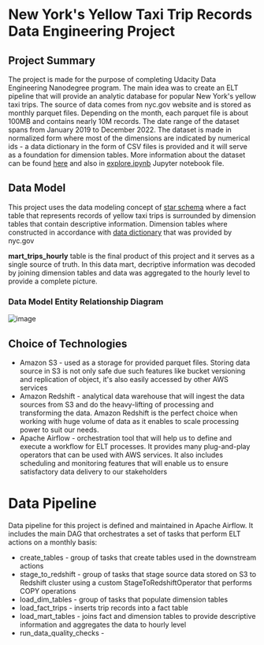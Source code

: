 # New York's Yellow Taxi Trip Records Data Engineering Project

## Project Summary
The project is made for the purpose of completing Udacity Data Engineering Nanodegree program. The main idea was to create an ELT pipeline that will provide an analytic database for popular New York's yellow taxi trips. The source of data comes from nyc.gov website and is stored as monthly parquet files. Depending on the month, each parquet file is about 100MB and contains nearly 10M records. The date range of the dataset spans from January 2019 to December 2022. The dataset is made in normalized form where most of the dimensions are indicated by numerical ids - a data dictionary in the form of CSV files is provided and it will serve as a foundation for dimension tables. More information about the dataset can be found [here](https://www.nyc.gov/site/tlc/about/tlc-trip-record-data.page) and also in [explore.ipynb](https://github.com/adrian-pasek-prv/capstone-project-yellow-taxi/blob/main/explore.ipynb) Jupyter notebook file.

## Data Model
This project uses the data modeling concept of [star schema](https://www.databricks.com/glossary/star-schema) where a fact table that represents records of yellow taxi trips is surrounded by dimension tables that contain descriptive information. Dimension tables where constructed in accordance with [data dictionary](https://www.nyc.gov/assets/tlc/downloads/pdf/data_dictionary_trip_records_yellow.pdf) that was provided by nyc.gov

**mart_trips_hourly** table is the final product of this project and it serves as a single source of truth. In this data mart, decriptive information was decoded by joining dimension tables and data was aggregated to the hourly level to provide a complete picture.

### Data Model Entity Relationship Diagram
![image](https://github.com/adrian-pasek-prv/capstone-project-yellow-taxi/assets/99073144/248e3413-dc2e-497f-84a9-238da159ac9a)


## Choice of Technologies
* Amazon S3 - used as a storage for provided parquet files. Storing data source in S3 is not only safe due such features like bucket versioning and replication of object, it's also easily accessed by other AWS services
* Amazon Redshift - analytical data warehouse that will ingest the data sources from S3 and do the heavy-lifting of processing and transforming the data. Amazon Redshift is the perfect choice when working with huge volume of data as it enables to scale processing power to suit our needs.
* Apache Airflow - orchestration tool that will help us to define and execute a workflow for ELT processes. It provides many plug-and-play operators that can be used with AWS services. It also includes scheduling and monitoring features that will enable us to ensure satisfactory data delivery to our stakeholders

# Data Pipeline
Data pipeline for this project is defined and maintained in Apache Airflow. It includes the main DAG that orchestrates a set of tasks that perform ELT actions on a monthly basis:
* create_tables - group of tasks that create tables used in the downstream actions
* stage_to_redshift - group of tasks that stage source data stored on S3 to Redshift cluster using a custom StageToRedshiftOperator that performs COPY operations
* load_dim_tables - group of tasks that populate dimension tables
* load_fact_trips - inserts trip records into a fact table
* load_mart_tables - joins fact and dimension tables to provide descriptive information and aggregates the data to hourly level
* run_data_quality_checks - 
